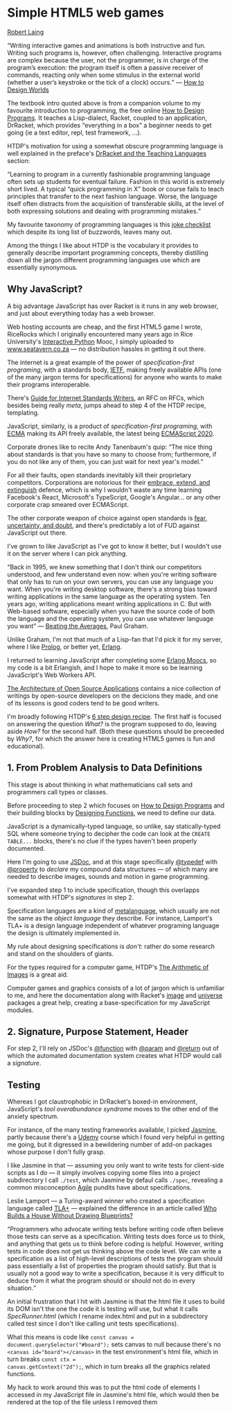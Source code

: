 <h1>Simple HTML5 web games</h1>

<p><a href="https://twitter.com/RobertLaing6">Robert Laing</a></p>

<q>Writing interactive games and animations is both instructive and fun. Writing such programs is, however,
often challenging. Interactive programs are complex because the user, not the programmer, is in charge of
the program’s execution: the program itself is often a passive receiver of commands, reacting only when some 
stimulus in the external world (whether a user’s keystroke or the tick of a clock) occurs.</q> &mdash;
<a href="https://world.cs.brown.edu/1/htdw-v1.pdf">How to Design Worlds</a>

The textbook intro quoted above is from a companion volume to my favourite introduction to programming, the free online 
<a href="https://htdp.org">How to Design Programs</a>. It teaches a Lisp-dialect, Racket, coupled to an application,
DrRacket, which provides <q>everything in a box</q> a beginner needs to get going (ie a text editor, repl, 
test framework, ...).

HTDP's motivation for using a somewhat obscure programming language is well explained in the preface's
<a href="https://htdp.org/2020-5-6/Book/part_preface.html#%28part._drtl%29">DrRacket and the Teaching Languages</a>
section:

<q>Learning to program in a currently fashionable programming language often sets up students for eventual failure. 
Fashion in this world is extremely short lived. A typical “quick programming in X” book or course fails to teach principles 
that transfer to the next fashion language. Worse, the language itself often distracts from the acquisition of 
transferable skills, at the level of both expressing solutions and dealing with programming mistakes.</q>

My favourite taxonomy of programming languages is this 
<a href="https://www.famicol.in/language_checklist.html">joke checklist</a> which despite its long list of
buzzwords, leaves many out.

Among the things I like about HTDP is the vocabulary it provides to generally describe important programming concepts, 
thereby distilling down all the jargon different programming languages use which are essentially synonymous.

<h2>Why JavaScript?</h2>

A big advantage JavaScript has over Racket is it runs in any web browser, and just about everything today has a web
browser.

Web hosting accounts are cheap, and the first HTML5 game I wrote, RiceRocks which I originally 
encountered many years ago in Rice University's 
<a href="https://www.coursera.org/learn/interactive-python-1">Interactive Python</a> Mooc, I simply
uploaded to <a href="http://www.seatavern.co.za/">www.seatavern.co.za</a> &mdash; no distribution hassles in
getting it out there.

The internet is a great example of the power of <em>specification-first programing</em>, with a standards body,
<a href="https://tools.ietf.org/">IETF</a>, making freely available APIs (one of the many jargon terms for
specifications) for anyone who wants to make their programs interoperable.

There's <a href="https://tools.ietf.org/html/rfc2360">Guide for Internet Standards Writers</a>, an RFC on RFCs,
which besides being really <em>meta</em>, jumps ahead to step 4 of the HTDP recipe, templating.

JavaScript, similarly, is a product of <em>specification-first programing</em>, with
<a href="https://www.ecma-international.org/">ECMA</a> making its API freely available, the latest being
<a href="https://www.ecma-international.org/ecma-262/11.0/index.html">ECMAScript 2020</a>.

Corporate drones like to recite Andy Tanenbaum's quip: <q>The nice thing about standards is that you have so 
many to choose from; furthermore, if you do not like any of them, you can just wait for next year's model.</q>

For all their faults, open standards inevitably kill their proprietary competitors. Corporations are notorious
for their <a href="https://en.wikipedia.org/wiki/Embrace,_extend,_and_extinguish">embrace, extend, and extinguish</a>
defence, which is why I wouldn't waste any time learning Facebook's React, Microsoft's TypeScript, Google's Angular...
or any other corporate crap smeared over ECMAScript.

The other corporate weapon of choice against open standards is
<a href="https://en.wikipedia.org/wiki/Fear,_uncertainty,_and_doubt">fear, uncertainty, and doubt</a>,
and there's predictably a lot of FUD against JavaScript out there.

I've grown to like JavaScript as I've got to know it better, but I wouldn't use it on the server where I can pick anything.

<q>Back in 1995, we knew something that I don't think our competitors understood, and few understand even now: when you're writing software that only has to run on your own servers, you can use any language you want. When you're writing desktop software, there's a strong bias toward writing applications in the same language as the operating system.  Ten years ago, writing applications meant writing applications in C. But with Web-based software, especially when you have the source code of both the language and the operating system, you can use whatever language you want</q> &mdash; <a href="http://www.paulgraham.com/avg.html">Beating the Averages</a>, Paul Graham.

Unlike Graham, I'm not that much of a Lisp-fan that I'd pick it for my server, where I like 
<a href="https://github.com/roblaing/swipl-webapp-howto">Prolog</a>, or better yet, 
<a href="https://github.com/roblaing/erlang-webapp-howto">Erlang</a>.

I returned to learning JavaScript after completing some <a href="https://github.com/roblaing/erlang_mooc">
Erlang Moocs</a>, so my code is a bit Erlangish, and I hope to make it more so be learning JavaScript's
Web Workers API.

<a href="http://aosabook.org/en/index.html">The Architecture of Open Source Applications</a> contains a nice
collection of writings by open-source developers on the decicions they made, and one of its lessons is good
coders tend to be good writers.

I'm broadly following HTDP's <a href="https://htdp.org/2020-5-6/Book/part_preface.html#%28part._sec~3asystematic-design%29">
6 step design recipe</a>. The first half is focused on answering the question <em>What?</em> is the program supposed
to do, leaving aside <em>How?</em> for the second half. (Both these questions should be preceeded by <em>Why?</em>,
for which the answer here is creating HTML5 games is fun and educational).

<h2>1. From Problem Analysis to Data Definitions</h2>

This stage is about thinking in what mathematicians call sets and programmers call types or classes.

Before proceeding to step 2 which focuses on
<a href="https://htdp.org/2020-5-6/Book/part_one.html#%28part._ch~3ahtdp%29">How to Design Programs</a> and their building
blocks by <a href="https://htdp.org/2020-5-6/Book/part_one.html#%28part._sec~3adesign-func%29">Designing Functions</a>,
we need to define our data. 

JavaScript is a dynamically-typed language, so unlike, say statically-typed SQL where someone trying to decipher the
code can look at the <code>CREATE TABLE...</code> blocks, there's no clue if the types haven't been properly
documented.

Here I'm going to use <a href="https://jsdoc.app/">JSDoc</a>, and at this stage
specifically <a href="https://jsdoc.app/tags-typedef.html">@typedef</a> with 
<a href="https://jsdoc.app/tags-property.html">@property</a> to <em>declare</em> my compound data structures 
&mdash; of which many are needed to describe images, sounds and motion in game programming.

I've expanded step 1 to include specification, though this overlapps somewhat with HTDP's <em>signatures</em> in step 2.

Specification languages are a kind of <a href="https://en.wikipedia.org/wiki/Metalanguage">metalanguage</a>,
which usually are not the same as the <em>object language</em> they describe. For instance, Lamport's TLA+ is a
design language independent of whatever programing language the design is ultimately implemented in.

My rule about designing specifications is <em>don't</em>: rather do some research and stand on the shoulders of giants.

For the types required for a computer game,
HTDP's <a href="https://htdp.org/2020-5-6/Book/part_one.html#%28part._sec~3aarith-images%29">
The Arithmetic of Images</a> is a great aid.

Computer games and graphics consists of a lot of jargon which is unfamiliar to me, and here the documentation
along with Racket's <a href="https://docs.racket-lang.org/teachpack/2htdpimage.html">image</a> and
<a href="https://docs.racket-lang.org/teachpack/2htdpuniverse.html#%28part._world-example%29">
universe</a> packages a great help, creating a base-specification for my JavaScript modules.



<h2>2. Signature, Purpose Statement, Header</h2>


For step 2, I'll rely on JSDoc's <a href="https://jsdoc.app/tags-function.html">@function</a> with
<a href="https://jsdoc.app/tags-param.html">@param</a> and 
<a href="https://jsdoc.app/tags-returns.html">@return</a> out of which the automated documentation system creates
what HTDP would call a <em>signature</em>.


<h2>Testing</h2>

Whereas I got claustrophobic in DrRacket's boxed-in environment, JavaScript's <em>tool overabundance syndrome</em>
moves to the other end of the anxiety spectrum.
 
For instance, of the many testing frameworks available, I picked <a href="https://jasmine.github.io/">Jasmine</a>,
partly because there's a
<a href="https://www.udemy.com/course/unit-testing-your-javascript-with-jasmine/">Udemy</a> course which I found very
helpful in getting me going, but it digressed in a bewildering number of add-on packages whose purpose I don't fully grasp.

I like Jasmine in that &mdash; assuming you only want to write tests for client-side scripts as I do &mdash; it simply involves
copying some files into a project subdirectory I call <code>./test</code>, which Jasmine by defaul calls <code>./spec</code>,
revealing a common misconception <a href="https://www.agilealliance.org/agile101/">Agile</a> pundits have about
specifications.

Leslie Lamport &mdash; a Turing-award winner who created a specification language called
<a href="https://lamport.azurewebsites.net/tla/tla.html">TLA+</a> &mdash; explained the difference in an article called
<a href="https://cacm.acm.org/magazines/2015/4/184705-who-builds-a-house-without-drawing-blueprints/fulltext">
Who Builds a House Without Drawing Blueprints?</a>

<q>Programmers who advocate writing tests before writing code often believe those tests can serve as a specification. 
Writing tests does force us to think, and anything that gets us to think before coding is helpful. However, writing 
tests in code does not get us thinking above the code level. We can write a specification as a list of high-level 
descriptions of tests the program should pass essentially a list of properties the program should satisfy. 
But that is usually not a good way to write a specification, because it is very difficult to deduce from it what 
the program should or should not do in every situation.</q>

An initial frustration that I hit with Jasmine is that the html file it uses to build its DOM isn't the one the code it is
testing will use, but what it calls <em>SpecRunner.html</em> (which I rename index.html and put in a subdirectory called 
test since I don't like calling unit tests specifications).

What this means is code like <code>const canvas = document.querySelector("#board");</code> sets canvas to null because 
there's no <code>&lt;canvas id="board">&lt;/canvas></code> in the test environment's html file, which in turn breaks
<code>const ctx = canvas.getContext("2d");</code>, which in turn breaks all the graphics related functions.

My hack to work around this was to put the html code of elements I accessed in my JavaScript file in Jasmine's html file,
which would then be rendered at the top of the file unless I removed them


